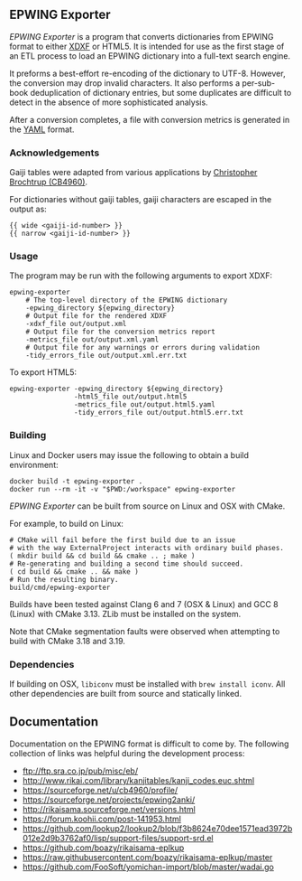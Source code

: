 ## EPWING Exporter

_EPWING Exporter_ is a program that converts dictionaries from EPWING format
to either [XDXF](https://github.com/soshial/xdxf_makedict/blob/master/format_standard/xdxf_description.md)
or HTML5. It is intended for use as the first stage of an ETL process to load
an EPWING dictionary into a full-text search engine.

It preforms a best-effort re-encoding of the dictionary to UTF-8.
However, the conversion may drop invalid characters. It also performs
a per-sub-book deduplication of dictionary entries, but some duplicates
are difficult to detect in the absence of more sophisticated analysis.

After a conversion completes, a file with conversion metrics is generated
in the [YAML](http://yaml.org/) format.

### Acknowledgements

Gaiji tables were adapted from various applications by
[Christopher Brochtrup (CB4960)](https://sourceforge.net/u/cb4960/profile/).

For dictionaries without gaiji tables, gaiji characters are escaped in the output as:

    {{ wide <gaiji-id-number> }}
    {{ narrow <gaiji-id-number> }}

### Usage

The program may be run with the following arguments to export XDXF:

    epwing-exporter
        # The top-level directory of the EPWING dictionary
        -epwing_directory ${epwing_directory}
        # Output file for the rendered XDXF
        -xdxf_file out/output.xml
        # Output file for the conversion metrics report
        -metrics_file out/output.xml.yaml
        # Output file for any warnings or errors during validation
        -tidy_errors_file out/output.xml.err.txt

To export HTML5:

    epwing-exporter -epwing_directory ${epwing_directory}
                    -html5_file out/output.html5
                    -metrics_file out/output.html5.yaml
                    -tidy_errors_file out/output.html5.err.txt

### Building

Linux and Docker users may issue the following to obtain a build environment:

    docker build -t epwing-exporter .
    docker run --rm -it -v "$PWD:/workspace" epwing-exporter

_EPWING Exporter_ can be built from source on Linux and OSX with CMake.

For example, to build on Linux:

    # CMake will fail before the first build due to an issue
    # with the way ExternalProject interacts with ordinary build phases.
    ( mkdir build && cd build && cmake .. ; make )
    # Re-generating and building a second time should succeed.
    ( cd build && cmake .. && make )
    # Run the resulting binary.
    build/cmd/epwing-exporter

Builds have been tested against Clang 6 and 7 (OSX & Linux) and GCC 8 (Linux) with CMake 3.13.
ZLib must be installed on the system.

Note that CMake segmentation faults were observed when attempting to build with CMake 3.18 and 3.19.
### Dependencies

If building on OSX, `libiconv` must be installed with `brew install iconv`.
All other dependencies are built from source and statically linked.

## Documentation

Documentation on the EPWING format is difficult to come by.
The following collection of links was helpful during the development process:

- ftp://ftp.sra.co.jp/pub/misc/eb/
- http://www.rikai.com/library/kanjitables/kanji_codes.euc.shtml
- https://sourceforge.net/u/cb4960/profile/
- https://sourceforge.net/projects/epwing2anki/
- http://rikaisama.sourceforge.net/versions.html
- https://forum.koohii.com/post-141953.html
- https://github.com/lookup2/lookup2/blob/f3b8624e70dee1571ead3972b012e2d9b3762af0/lisp/support-files/support-srd.el
- https://github.com/boazy/rikaisama-eplkup
- https://raw.githubusercontent.com/boazy/rikaisama-eplkup/master
- https://github.com/FooSoft/yomichan-import/blob/master/wadai.go
